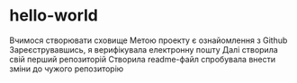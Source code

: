 # hello-world
Вчимося створювати сховище
Метою проекту є ознайомлення з Github
Зареєструвавшись, я верифікувала електронну пошту
Далі створила свій перший репозиторій
Створила readme-файл
спробувала внести зміни до чужого репозиторію
